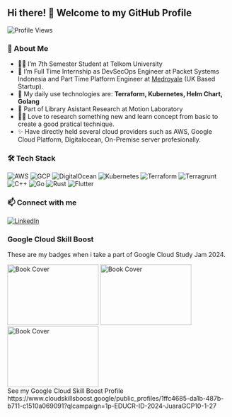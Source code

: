 ## Hi there! 👋 Welcome to my GitHub Profile

![Profile Views](https://komarev.com/ghpvc/?username=yazidalg&label=Profile%20Views&color=blue&style=flat)

### 🚀 About Me
- 🧑‍🎓 I’m 7th Semester Student at Telkom University
- 👷 I’m Full Time Internship as DevSecOps Engineer at Packet Systems Indonesia and Part Time Platform Engineer at [Medroyale](https://www.medroyale.co.uk/) (UK Based Startup).
- 🌱 My daily use technologies are: **Terraform, Kubernetes, Helm Chart, Golang**
- 🥼 Part of Library Asistant Research at Motion Laboratory
- 🤾‍♂️ Love to research something new and learn concept from basic to create a good pratical technique.
- ✨ Have directly held several cloud providers such as AWS, Google Cloud Platform, Digitalocean, On-Premise server profesionally.

### 🛠 Tech Stack
![AWS](https://img.shields.io/badge/AWS-232F3E?style=for-the-badge&logo=amazon-aws&logoColor=white)
![GCP](https://img.shields.io/badge/Google%20Cloud-4285F4?style=for-the-badge&logo=google-cloud&logoColor=white)
![DigitalOcean](https://img.shields.io/badge/DigitalOcean-0080FF?style=for-the-badge&logo=digitalocean&logoColor=white)
![Kubernetes](https://img.shields.io/badge/Kubernetes-326CE5?style=for-the-badge&logo=kubernetes&logoColor=white)
![Terraform](https://img.shields.io/badge/Terraform-7B42BC?style=for-the-badge&logo=terraform&logoColor=white)
![Terragrunt](https://img.shields.io/badge/Terragrunt-7B42BC?style=for-the-badge&logo=terraform&logoColor=white)
![C++](https://img.shields.io/badge/C++-00599C?style=for-the-badge&logo=c%2B%2B&logoColor=white)
![Go](https://img.shields.io/badge/Go-00ADD8?style=for-the-badge&logo=go&logoColor=white)
![Rust](https://img.shields.io/badge/Rust-000000?style=for-the-badge&logo=rust&logoColor=white)
![Flutter](https://img.shields.io/badge/Flutter-2973B2?style=for-the-badge&logo=flutter&logoColor=white)

### 📫 Connect with me
[![LinkedIn](https://img.shields.io/badge/LinkedIn-0A66C2?style=for-the-badge&logo=linkedin&logoColor=white)](https://linkedin.com/in/yazid-al-ghozali)

### Google Cloud Skill Boost
These are my badges when i take a part of Google Cloud Study Jam 2024.
<div>
  <img src="https://cdn.qwiklabs.com/oR8B%2FuNyP%2F0gEL3Ionlf%2BvpsraICZzGUgcgacmC%2FMdg%3D" width="206" height="137" alt="Book Cover">
  <img src="https://cdn.qwiklabs.com/Hzsx8PD0xzkQJBXMQ3qCq9rQZy9rSXLsuDj3XBKDEdc%3D" width="206" height="137" alt="Book Cover">
  <img src="https://cdn.qwiklabs.com/DPgtNy7JTn6W6JY5J6WJasFvUt7a2%2B58C5x4BOWSj7E%3D"width="206" height="137" alt="Book Cover">
</div>
See my Google Cloud Skill Boost Profile https://www.cloudskillsboost.google/public_profiles/1ffc4685-da1b-487b-b711-c1510a069091?qlcampaign=1p-EDUCR-ID-2024-JuaraGCP10-1-27
